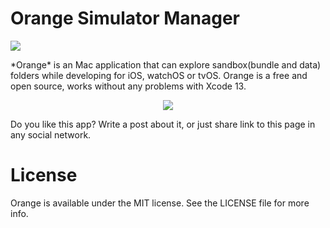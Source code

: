 # Orange Simulator Manager
<p align="left">
<img src="https://img.shields.io/badge/platform-macOS-green">
</p>
*Orange* is an Mac application that can explore sandbox(bundle and data) folders while developing for iOS, watchOS or tvOS.
Orange is a free and open source, works without any problems with Xcode 13.

<p align="center">
<img src="https://github.com/zhihuitang/orange/master/orange-screen-shot.png?raw=true">
</p>

Do you like this app? Write a post about it, or just share link to this page in any social network.

# License
Orange is available under the MIT license. See the LICENSE file for more info.